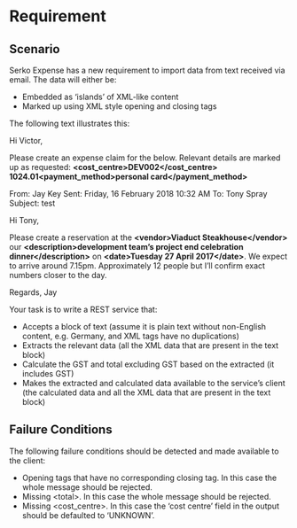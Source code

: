 # Requirement
## Scenario
Serko Expense has a new requirement to import data from text received via email. The data will either be:

* Embedded as ‘islands’ of XML-like content
* Marked up using XML style opening and closing tags

The following text illustrates this:

Hi Victor,

Please create an expense claim for the below. Relevant details are marked up as requested:
**<expense><cost_centre>DEV002</cost_centre>
  <total>1024.01</total><payment_method>personal card</payment_method>
</expense>**

From: Jay Key 
Sent: Friday, 16 February 2018 10:32 AM 
To: Tony Spray 
Subject: test

Hi Tony,

Please create a reservation at the **&lt;vendor&gt;Viaduct Steakhouse&lt;/vendor&gt;** our **&lt;description>development team’s project end celebration dinner&lt;/description&gt;** on **&lt;date&gt;Tuesday 27 April 2017&lt;/date&gt;**. We expect to arrive around 7.15pm. Approximately 12 people but I’ll confirm exact numbers closer to the day.

Regards,
Jay

Your task is to write a REST service that:
* Accepts a block of text (assume it is plain text without non-English content, e.g. Germany, and XML tags have no duplications)
* Extracts the relevant data (all the XML data that are present in the text block)
* Calculate the GST and total excluding GST based on the extracted <total> (it includes GST)
* Makes the extracted and calculated data available to the service’s client (the calculated data and all the XML data that are present in the text block)

## Failure Conditions
The following failure conditions should be detected and made available to the client:
* Opening tags that have no corresponding closing tag. In this case the whole message should be rejected. 
* Missing &lt;total&gt;. In this case the whole message should be rejected. 
* Missing <cost_centre>. In this case the ‘cost centre’ field in the output should be defaulted to ‘UNKNOWN’.
